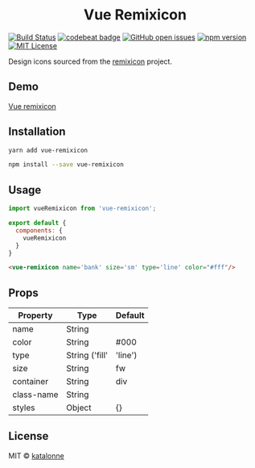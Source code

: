 <h1 align="center">Vue Remixicon</h1>

[![Build Status](https://travis-ci.org/katalonne/vue-remixicon.svg?branch=master)](https://travis-ci.org/katalonne/vue-remixicon)
[![codebeat badge](https://codebeat.co/badges/299f68a9-8267-4f8d-a3e8-9abc5910f582)](https://codebeat.co/projects/github-com-katalonne-vue-remixicon-master)
[![GitHub open issues](https://img.shields.io/github/issues/katalonne/vue-remixicon.svg)](https://github.com/katalonne/vue-remixicon/issues?q=is%3Aopen+is%3Aissue)
[![npm version](https://img.shields.io/npm/v/vue-remixicon.svg)](https://www.npmjs.com/package/vue-remixicon)
[![MIT License](https://img.shields.io/github/license/katalonne/vue-remixicon.svg)](https://github.com/katalonne/vue-remixicon/blob/master/LICENSE)

Design icons sourced from the [remixicon](https://github.com/Remix-Design/RemixIcon/) project.

## Demo
[Vue remixicon](https://katalonne.github.io/vue-remixicon/)

## Installation
```bash
yarn add vue-remixicon

npm install --save vue-remixicon
```

## Usage

```javascript
import vueRemixicon from 'vue-remixicon';

export default {
  components: {
    vueRemixicon
  }
}
```

```html
<vue-remixicon name='bank' size='sm' type='line' color="#fff"/>
```

## Props

| Property     | Type                      | Default |
|--------------|---------------------------|---------|
| name         | String                    |         |
| color        | String                    | #000    |
| type         | String ('fill' | 'line')  |         |
| size         | String                    | fw      |
| container    | String                    | div     |
| class-name   | String                    |         |
| styles       | Object                    | {}      |

## License

MIT © [katalonne](https://github.com/katalonne)
